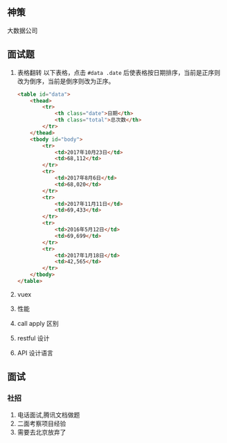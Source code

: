## 神策

大数据公司

## 面试题

1. 表格翻转
   以下表格，点击 `#data .date` 后使表格按日期排序，当前是正序则改为倒序，当前是倒序则改为正序。

    ```html
    <table id="data">
        <thead>
            <tr>
                <th class="date">日期</th>
                <th class="total">总次数</th>
            </tr>
        </thead>
        <tbody id="body">
            <tr>
                <td>2017年10月23日</td>
                <td>68,112</td>
            </tr>
            <tr>
                <td>2017年8月6日</td>
                <td>68,020</td>
            </tr>
            <tr>
                <td>2017年11月11日</td>
                <td>69,433</td>
            </tr>
            <tr>
                <td>2016年5月12日</td>
                <td>69,699</td>
            </tr>
            <tr>
                <td>2017年1月18日</td>
                <td>42,565</td>
            </tr>
        </tbody>
    </table>
    ```

2. vuex
3. 性能
4. call apply 区别
5. restful 设计
6. API 设计语言

## 面试

### 社招

1. 电话面试,腾讯文档做题
2. 二面考察项目经验
3. 需要去北京放弃了
